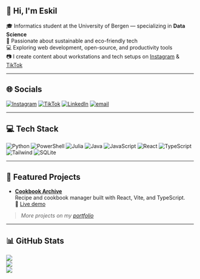 ## 👋 Hi, I'm Eskil

🎓 Informatics student at the University of Bergen — specializing in **Data Science**  
🌱 Passionate about sustainable and eco-friendly tech  
💻 Exploring web development, open-source, and productivity tools  
📷 I create content about workstations and tech setups on [Instagram](https://instagram.com/@smartdesksetups) & [TikTok](https://tiktok.com/@@smartdesksetups)

---
<!--
## 🔗 Links
- 🌐 Portfolio: [https://your-portfolio-link.com](https://your-portfolio-link.com) *(replace with actual link)*  
- 📄 CV: [View my resume](https://your-cv-link.com) *(optional PDF link)*

---
-->
## 🌐 Socials
[![Instagram](https://img.shields.io/badge/Instagram-%23E4405F.svg?logo=Instagram&logoColor=white)](https://instagram.com/@smartdesksetups)
[![TikTok](https://img.shields.io/badge/TikTok-%23000000.svg?logo=TikTok&logoColor=white)](https://tiktok.com/@@smartdesksetups)
[![LinkedIn](https://img.shields.io/badge/LinkedIn-%230077B5.svg?logo=linkedin&logoColor=white)](https://linkedin.com/in/eskilmagnussen)
[![email](https://img.shields.io/badge/Email-D14836?logo=gmail&logoColor=white)](mailto:eskil.magnussen@gmail.com)

---

## 💻 Tech Stack

![Python](https://img.shields.io/badge/python-3670A0?style=for-the-badge&logo=python&logoColor=ffdd54)
![PowerShell](https://img.shields.io/badge/PowerShell-%235391FE.svg?style=for-the-badge&logo=powershell&logoColor=white)
![Julia](https://img.shields.io/badge/-Julia-9558B2?style=for-the-badge&logo=julia&logoColor=white)
![Java](https://img.shields.io/badge/java-%23ED8B00.svg?style=for-the-badge&logo=openjdk&logoColor=white)
![JavaScript](https://img.shields.io/badge/javascript-%23323330.svg?style=for-the-badge&logo=javascript&logoColor=%23F7DF1E)
![React](https://img.shields.io/badge/-React-61DAFB?style=for-the-badge&logo=react&logoColor=black)
![TypeScript](https://img.shields.io/badge/-TypeScript-3178C6?style=for-the-badge&logo=typescript&logoColor=white)
![Tailwind](https://img.shields.io/badge/-Tailwind%20CSS-38B2AC?style=for-the-badge&logo=tailwind-css&logoColor=white)
![SQLite](https://img.shields.io/badge/sqlite-%2307405e.svg?style=for-the-badge&logo=sqlite&logoColor=white)

---

## 🚀 Featured Projects

- **[Cookbook Archive](https://github.com/eskmag/cookbook-archive)**  
  Recipe and cookbook manager built with React, Vite, and TypeScript.  
  🔗 [Live demo](https://cookbookarchive.vercel.app)

> _More projects on my [portfolio](https://your-portfolio-link.com)_

---

## 📊 GitHub Stats

![](https://github-readme-stats.vercel.app/api?username=eskmag&theme=dark&hide_border=false&include_all_commits=false&count_private=false)<br/>
![](https://nirzak-streak-stats.vercel.app/?user=eskmag&theme=dark&hide_border=false)<br/>
![](https://github-readme-stats.vercel.app/api/top-langs/?username=eskmag&theme=dark&hide_border=false&layout=compact)

<!-- Proudly created with GPRM ( https://gprm.itsvg.in ) -->
